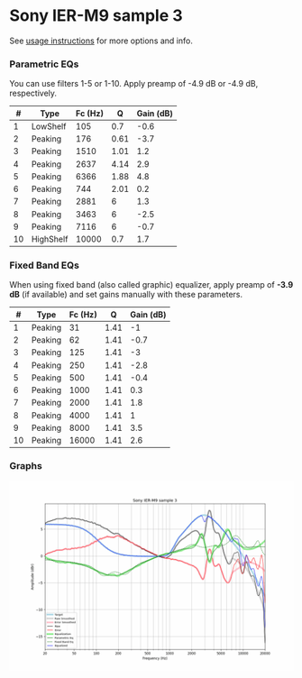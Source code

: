 # Sony IER-M9 sample 3
See [usage instructions](https://github.com/jaakkopasanen/AutoEq#usage) for more options and info.

### Parametric EQs
You can use filters 1-5 or 1-10. Apply preamp of -4.9 dB or -4.9 dB, respectively.

|   # | Type      |   Fc (Hz) |    Q |   Gain (dB) |
|-----|-----------|-----------|------|-------------|
|   1 | LowShelf  |       105 | 0.7  |        -0.6 |
|   2 | Peaking   |       176 | 0.61 |        -3.7 |
|   3 | Peaking   |      1510 | 1.01 |         1.2 |
|   4 | Peaking   |      2637 | 4.14 |         2.9 |
|   5 | Peaking   |      6366 | 1.88 |         4.8 |
|   6 | Peaking   |       744 | 2.01 |         0.2 |
|   7 | Peaking   |      2881 | 6    |         1.3 |
|   8 | Peaking   |      3463 | 6    |        -2.5 |
|   9 | Peaking   |      7116 | 6    |        -0.7 |
|  10 | HighShelf |     10000 | 0.7  |         1.7 |

### Fixed Band EQs
When using fixed band (also called graphic) equalizer, apply preamp of **-3.9 dB** (if available) and set gains manually with these parameters.

|   # | Type    |   Fc (Hz) |    Q |   Gain (dB) |
|-----|---------|-----------|------|-------------|
|   1 | Peaking |        31 | 1.41 |        -1   |
|   2 | Peaking |        62 | 1.41 |        -0.7 |
|   3 | Peaking |       125 | 1.41 |        -3   |
|   4 | Peaking |       250 | 1.41 |        -2.8 |
|   5 | Peaking |       500 | 1.41 |        -0.4 |
|   6 | Peaking |      1000 | 1.41 |         0.3 |
|   7 | Peaking |      2000 | 1.41 |         1.8 |
|   8 | Peaking |      4000 | 1.41 |         1   |
|   9 | Peaking |      8000 | 1.41 |         3.5 |
|  10 | Peaking |     16000 | 1.41 |         2.6 |

### Graphs
![](./Sony%20IER-M9%20sample%203.png)
